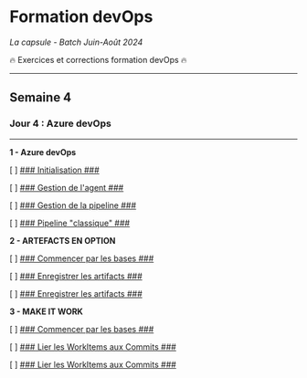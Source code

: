 # Formation devOps
_La capsule - Batch Juin-Août 2024_

:fire: Exercices et corrections formation devOps :fire:

---

## Semaine 4

### Jour 4 : Azure devOps ###

---

**1 - Azure devOps**

[ ] <ins>### Initialisation ###</ins>

[ ] <ins>### Gestion de l'agent ###</ins>

[ ] <ins>### Gestion de la pipeline ###</ins>

[ ] <ins>### Pipeline "classique" ###</ins>

**2 - ARTEFACTS EN OPTION**

[ ] <ins>### Commencer par les bases ###</ins>

[ ] <ins>### Enregistrer les artifacts ###</ins>

[ ] <ins>### Enregistrer les artifacts ###</ins>

**3 - MAKE IT WORK**

[ ] <ins>### Commencer par les bases ###</ins>

[ ] <ins>### Lier les WorkItems aux Commits ###</ins>

[ ] <ins>### Lier les WorkItems aux Commits ###</ins>
